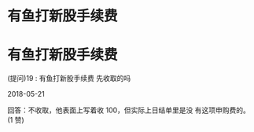 # 有鱼打新股手续费

# 有鱼打新股手续费

(提问)19 : 有鱼打新股手续费 先收取的吗

2018-05-21

回答：不收取，他表面上写着收 100，但实际上日结单里是没 有这项申购费的。(1 赞)
